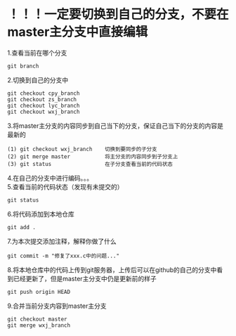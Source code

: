 # ！！！一定要切换到自己的分支，不要在master主分支中直接编辑

1.查看当前在哪个分支
```
git branch
```

2.切换到自己的分支中
```
git checkout cpy_branch
git checkout zs_branch
git checkout lyc_branch
git checkout wxj_branch
```

3.将master主分支的内容同步到自己当下的分支，保证自己当下的分支的内容是最新的
```
(1) git checkout wxj_branch    切换到要同步的子分支
(2) git merge master           将主分支的内容同步到子分支上
(3) git status                 在子分支查看当前的代码状态
```

4.在自己的分支中进行编码。。。  
5.查看当前的代码状态（发现有未提交的）
```
git status
```
6.将代码添加到本地仓库
```
git add .
```
7.为本次提交添加注释，解释你做了什么
```
git commit -m "修复了xxx.c中的问题..."
```
8.将本地仓库中的代码上传到git服务器，上传后可以在github的自己的分支中看到已经更新了，但是master主分支中仍是更新前的样子
```
git push origin HEAD
```
9.合并当前分支内容到master主分支
```
git checkout master
git merge wxj_branch
```
